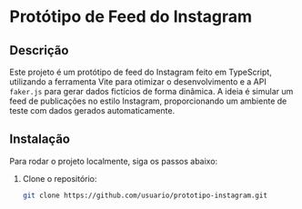 # Protótipo de Feed do Instagram

## Descrição
Este projeto é um protótipo de feed do Instagram feito em TypeScript, utilizando a ferramenta Vite para otimizar o desenvolvimento e a API `faker.js` para gerar dados fictícios de forma dinâmica. A ideia é simular um feed de publicações no estilo Instagram, proporcionando um ambiente de teste com dados gerados automaticamente.

## Instalação
Para rodar o projeto localmente, siga os passos abaixo:

1. Clone o repositório:
   ```bash
   git clone https://github.com/usuario/prototipo-instagram.git


